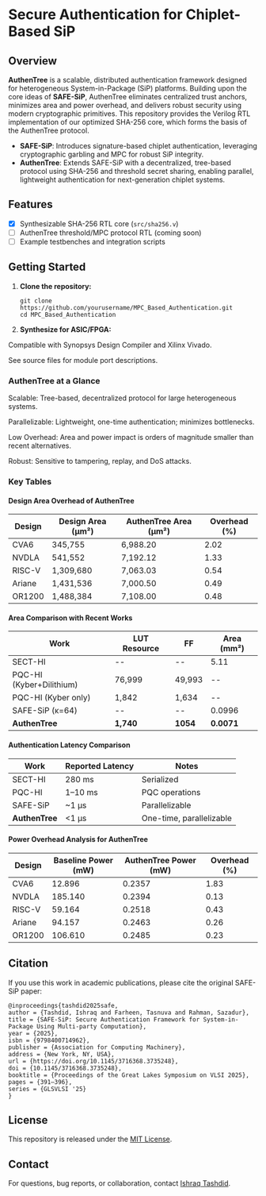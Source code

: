 # Secure Authentication for Chiplet-Based SiP

## Overview

**AuthenTree** is a scalable, distributed authentication framework designed for heterogeneous System-in-Package (SiP) platforms. Building upon the core ideas of **SAFE-SiP**, AuthenTree eliminates centralized trust anchors, minimizes area and power overhead, and delivers robust security using modern cryptographic primitives. This repository provides the Verilog RTL implementation of our optimized SHA-256 core, which forms the basis of the AuthenTree protocol.

- **SAFE-SiP**: Introduces signature-based chiplet authentication, leveraging cryptographic garbling and MPC for robust SiP integrity.
- **AuthenTree**: Extends SAFE-SiP with a decentralized, tree-based protocol using SHA-256 and threshold secret sharing, enabling parallel, lightweight authentication for next-generation chiplet systems.

## Features

- [x] Synthesizable SHA-256 RTL core (`src/sha256.v`)
- [ ] AuthenTree threshold/MPC protocol RTL (coming soon)
- [ ] Example testbenches and integration scripts

## Getting Started

1. **Clone the repository:**
   ```
   git clone https://github.com/yourusername/MPC_Based_Authentication.git
   cd MPC_Based_Authentication
   ```

2. **Synthesize for ASIC/FPGA:**

Compatible with Synopsys Design Compiler and Xilinx Vivado.

See source files for module port descriptions.

### AuthenTree at a Glance

Scalable: Tree-based, decentralized protocol for large heterogeneous systems.

Parallelizable: Lightweight, one-time authentication; minimizes bottlenecks.

Low Overhead: Area and power impact is orders of magnitude smaller than recent alternatives.

Robust: Sensitive to tampering, replay, and DoS attacks.

### Key Tables

#### Design Area Overhead of AuthenTree

| Design   | Design Area (μm²) | AuthenTree Area (μm²) | Overhead (%) |
|----------|-------------------|-----------------------|--------------|
| CVA6     |   345,755         | 6,988.20              | 2.02         |
| NVDLA    |   541,552         | 7,192.12              | 1.33         |
| RISC-V   | 1,309,680         | 7,063.03              | 0.54         |
| Ariane   | 1,431,536         | 7,000.50              | 0.49         |
| OR1200   | 1,488,384         | 7,108.00              | 0.48         |

#### Area Comparison with Recent Works

| Work                        | LUT Resource | FF    | Area (mm²)   |
|-----------------------------|-------------|-------|--------------|
| SECT-HI                     | --          | --    | 5.11         |
| PQC-HI (Kyber+Dilithium)    | 76,999      | 49,993| --           |
| PQC-HI (Kyber only)         | 1,842       | 1,634 | --           |
| SAFE-SiP (κ=64)             | --          | --    | 0.0996       |
| **AuthenTree**              | **1,740**   | **1054** | **0.0071** |

#### Authentication Latency Comparison

| Work         | Reported Latency  | Notes                     |
|--------------|-------------------|---------------------------|
| SECT-HI      | 280 ms            | Serialized                |
| PQC-HI       | 1–10 ms           | PQC operations            |
| SAFE-SiP     | ~1 μs             | Parallelizable            |
| **AuthenTree** | <1 μs           | One-time, parallelizable  |

#### Power Overhead Analysis for AuthenTree

| Design  | Baseline Power (mW) | AuthenTree Power (mW) | Overhead (%) |
|---------|---------------------|-----------------------|--------------|
| CVA6    | 12.896              | 0.2357                | 1.83         |
| NVDLA   | 185.140             | 0.2394                | 0.13         |
| RISC-V  | 59.164              | 0.2518                | 0.43         |
| Ariane  | 94.157              | 0.2463                | 0.26         |
| OR1200  | 106.610             | 0.2485                | 0.23         |


## Citation
If you use this work in academic publications, please cite the original SAFE-SiP paper:

```
@inproceedings{tashdid2025safe,
author = {Tashdid, Ishraq and Farheen, Tasnuva and Rahman, Sazadur},
title = {SAFE-SiP: Secure Authentication Framework for System-in-Package Using Multi-party Computation},
year = {2025},
isbn = {9798400714962},
publisher = {Association for Computing Machinery},
address = {New York, NY, USA},
url = {https://doi.org/10.1145/3716368.3735248},
doi = {10.1145/3716368.3735248},
booktitle = {Proceedings of the Great Lakes Symposium on VLSI 2025},
pages = {391–396},
series = {GLSVLSI '25}
}
```

## License

This repository is released under the [MIT License](https://opensource.org/licenses/MIT).

## Contact

For questions, bug reports, or collaboration, contact [Ishraq Tashdid](mailto:tashdid.ishraq@gmail.com).
